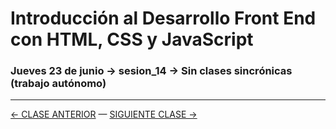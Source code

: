 # Introducción al Desarrollo Front End con HTML, CSS y JavaScript

### Jueves 23 de junio → sesion_14 → Sin clases sincrónicas (trabajo autónomo)

- - - - - - - 

[← CLASE ANTERIOR](https://github.com/profesorfaco/front-end/tree/main/sesion_13) — [SIGUIENTE CLASE →](https://github.com/profesorfaco/front-end/tree/main/sesion_15)
